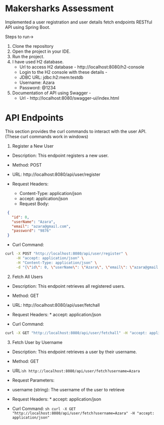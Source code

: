 # Makersharks Assessment
Implemented a user registration and user details fetch endpoints RESTful API using Spring Boot.

Steps to run->
1. Clone the repository
2. Open the project in your IDE.
3. Run the project.
4. I have used H2 database.
   * Url to access H2 database - http://localhost:8080/h2-console
   * Login to the H2 console with these details -
   - JDBC URL: jdbc:h2:mem:testdb
   - Username: Azara
   - Password: @1234
6. Documentation of API using Swagger -
   * Url - http://localhost:8080/swagger-ui/index.html

# API Endpoints
This section provides the curl commands to interact with the user API.(These curl commands work in windows)
1. Register a New User
* Description: This endpoint registers a new user.
* Method: POST
* URL: http://localhost:8080/api/user/register

* Request Headers:
     * Content-Type: application/json
     * accept: application/json
     * Request Body:
 ```json
  {
    "id": 0,
    "userName": "Azara",
    "email": "azara@gmail.com",
    "password": "9876"
  }
 ```
* Curl Command: 
```sh
curl -X POST "http://localhost:8080/api/user/register" \
     -H "accept: application/json" \
     -H "Content-Type: application/json" \
     -d "{\"id\": 0, \"userName\": \"Azara\", \"email\": \"azara@gmail.com\", \"password\": \"9876\"}" 
```
2. Fetch All Users
* Description: This endpoint retrieves all registered users.
* Method: GET
* URL: http://localhost:8080/api/user/fetchall

* Request Headers:
        * accept: application/json

* Curl Command:
```sh
curl -X GET "http://localhost:8080/api/user/fetchall" -H "accept: application/json"
```

3. Fetch User by Username
* Description: This endpoint retrieves a user by their username.
* Method: GET
* URL:```sh http://localhost:8080/api/user/fetch?username=Azara ```

* Request Parameters:
- username (string): The username of the user to retrieve
* Request Headers:
       * accept: application/json

* Curl Command:
```sh curl -X GET "http://localhost:8080/api/user/fetch?username=Azara" -H "accept: application/json"   ```
